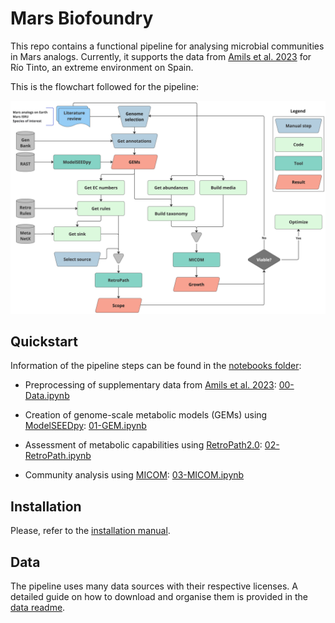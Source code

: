 # Mars Biofoundry

This repo contains a functional pipeline for analysing microbial communities in Mars analogs.
Currently, it supports the data from [Amils et al. 2023](https://doi.org/10.1111/1462-2920.16291) for Río Tinto, an extreme environment on Spain.

This is the flowchart followed for the pipeline:

![flowchart](data/figures/flowchart.jpg)


## Quickstart

Information of the pipeline steps can be found in the [notebooks folder](notebooks/):

* Preprocessing of supplementary data from [Amils et al. 2023](https://doi.org/10.1111/1462-2920.16291): [00-Data.ipynb](notebooks/00-Data.ipynb)

* Creation of genome-scale metabolic models (GEMs) using [ModelSEEDpy](https://github.com/ModelSEED/ModelSEEDpy): [01-GEM.ipynb](notebooks/01-GEM.ipynb)

* Assessment of metabolic capabilities using [RetroPath2.0](https://doi.org/10.1016/j.ymben.2017.12.002): [02-RetroPath.ipynb](notebooks/02-RetroPath.ipynb)

* Community analysis using [MICOM](https://doi.org/10.1128/msystems.00606-19): [03-MICOM.ipynb](notebooks/03-MICOM.ipynb)


## Installation

Please, refer to the [installation manual](INSTALL.md).


## Data

The pipeline uses many data sources with their respective licenses.
A detailed guide on how to download and organise them is provided in the [data readme](data/README.md).
